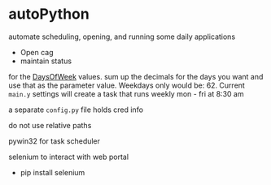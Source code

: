 # autoPython
automate scheduling, opening, and running some daily applications
- Open cag
- maintain status

for the [DaysOfWeek](https://docs.microsoft.com/en-us/windows/win32/taskschd/weeklytrigger-daysofweek) values. sum up the decimals for the days you want and use that as the parameter value. Weekdays only would be: 62. Current `main.y` settings will create a task that runs weekly mon - fri at 8:30 am 


a separate `config.py` file holds cred info

do not use relative paths

pywin32 for task scheduler

selenium to interact with web portal
- pip install selenium


